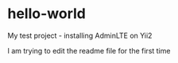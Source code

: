 # hello-world
My test project - installing AdminLTE on Yii2


I am trying to edit the readme file for the first time

